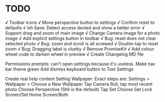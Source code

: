 #  TODO

√ Toolbar icons
√ Move perspective button to settings
√ Confirm reset to defaults
√ ish Save: Detect access denied and show a better error
√ Support drag and zoom of main image
√ Change Camera image for a photo image
√ Add explicit settings button in toolbar
√ Bug: reset does not clear selected photo
√ Bug: zoom and scroll is all screwed
√ Double-tap to reset zoom
√ Bug: Dragging label is clunky
√ Remove PromiseKit
√ Add colour wheel code to darken wheel in preview
√ Create Changelog.MD file

Permissions prompts: can't open settings because it's useless.
Make nav bar theme green
Add dismiss keyboard button to Text Settings

Create real help content
    Setting Wallpaper: Exact steps are:
    Settings > Wallpaper > Choose a New Wallpaper 
    Tap Camera Roll, tap most recent photo
    Choose Perspective (Still is the default)
    Tap Set
    Choose Set Lock Screen/Set Home Screen/Both

